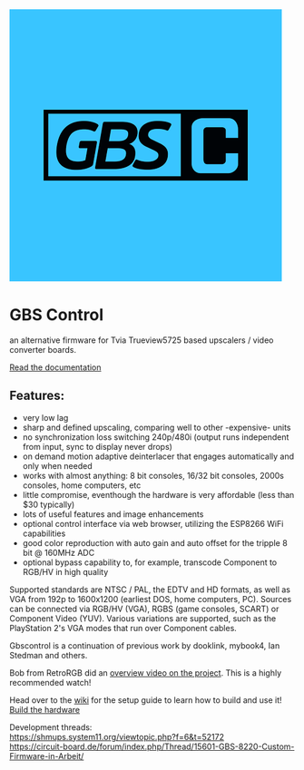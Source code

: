 <div class="d-table col-12">
  <div class="col-2 d-table-cell v-align-middle">
    <img class="width-full avatar" src="./Images/GBS_CONTROL.png" alt="Logo" />
  </div>
  <div class="col-10 d-table-cell v-align-middle pl-4">
    <h1 class="text-normal lh-condensed">GBS Control</h1>
    <p class="h4 color-fg-muted text-normal mb-2">an alternative firmware for Tvia Trueview5725 based upscalers / video converter boards.</p>
    <a class="color-fg-muted text-small" href="./Wiki/">Read the documentation</a>
  </div>
</div>


 
## Features:
- very low lag
- sharp and defined upscaling, comparing well to other -expensive- units
- no synchronization loss switching 240p/480i (output runs independent from input, sync to display never drops)
- on demand motion adaptive deinterlacer that engages automatically and only when needed
- works with almost anything: 8 bit consoles, 16/32 bit consoles, 2000s consoles, home computers, etc
- little compromise, eventhough the hardware is very affordable (less than $30 typically)
- lots of useful features and image enhancements
- optional control interface via web browser, utilizing the ESP8266 WiFi capabilities
- good color reproduction with auto gain and auto offset for the tripple 8 bit @ 160MHz ADC
- optional bypass capability to, for example, transcode Component to RGB/HV in high quality
 
Supported standards are NTSC / PAL, the EDTV and HD formats, as well as VGA from 192p to 1600x1200 (earliest DOS, home computers, PC).
Sources can be connected via RGB/HV (VGA), RGBS (game consoles, SCART) or Component Video (YUV).
Various variations are supported, such as the PlayStation 2's VGA modes that run over Component cables.

Gbscontrol is a continuation of previous work by dooklink, mybook4, Ian Stedman and others.  

Bob from RetroRGB did an [overview video on the project](https://www.youtube.com/watch?v=fmfR0XI5czI). This is a highly recommended watch!   


Head over to the [wiki](./Wiki/README.md) for the setup guide to learn how to build and use it!  
[Build the hardware](./Wiki/Build-the-Hardware.md)

Development threads:  
https://shmups.system11.org/viewtopic.php?f=6&t=52172   
https://circuit-board.de/forum/index.php/Thread/15601-GBS-8220-Custom-Firmware-in-Arbeit/   
